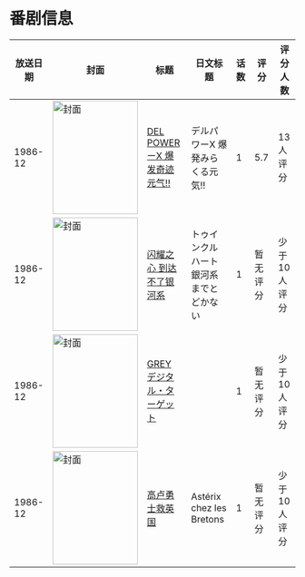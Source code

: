 # 番剧信息

|放送日期|封面|标题|日文标题|话数|评分|评分人数|
|---|---|---|---|---|---|---|
|1986-12|<img src="//lain.bgm.tv/pic/cover/c/93/0e/78091_ZmOzs.jpg" alt="封面" style="width:150px;height:200px;object-fit:cover;">|[DEL POWERーX 爆发奇迹元气!!](https://bangumi.tv/subject/78091)|デルパワーX 爆発みらくる元気!!|1|5.7|13人评分|
|1986-12|<img src="//lain.bgm.tv/pic/cover/c/e6/6a/104564_47Tx4.jpg" alt="封面" style="width:150px;height:200px;object-fit:cover;">|[闪耀之心 到达不了银河系](https://bangumi.tv/subject/104564)|トゥインクルハート 銀河系までとどかない|1|暂无评分|少于10人评分|
|1986-12|<img src="//lain.bgm.tv/pic/cover/c/c6/bb/108294_OJbg6.jpg" alt="封面" style="width:150px;height:200px;object-fit:cover;">|[GREY デジタル・ターゲット](https://bangumi.tv/subject/108294)||1|暂无评分|少于10人评分|
|1986-12|<img src="//lain.bgm.tv/pic/cover/c/8d/43/261318_fDd7x.jpg" alt="封面" style="width:150px;height:200px;object-fit:cover;">|[高卢勇士救英国](https://bangumi.tv/subject/261318)|Astérix chez les Bretons|1|暂无评分|少于10人评分|
